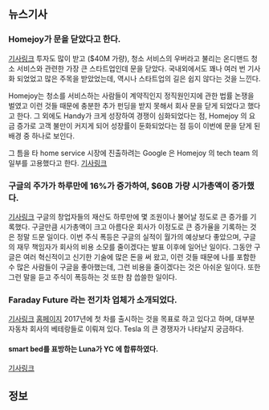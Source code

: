 ## 뉴스기사 

### Homejoy가 문을 닫았다고 한다.
[기사링크](http://recode.net/2015/07/17/cleaning-services-startup-homejoy-shuts-down-after-battling-worker-classification-lawsuits/)
투자도 많이 받고 ($40M 가량), 청소 서비스의 우버라고 불리는 온디맨드 청소 서비스와 관련한 가장 큰 스타트업인데 문을 닫았다. 국내외에서도 꽤나 여러 번 기사화 되었었고 많은 주목을 받았었는데, 역시나 스타트업의 길은 쉽지 않다는 것을 느낀다.

Homejoy는 청소를 서비스하는 사람들이 계약직인지 정직원인지에 관한 법률 논쟁을 벌였고 이런 것들 때문에 충분한 추가 펀딩을 받지 못해서 회사 문을 닫게 되었다고 했다고 한다. 그 외에도 Handy가 크게 성장하여 경쟁이 심화되었다는 점, Homejoy 의 요금 증가로 고객 불만이 커지게 되어 성장률이 둔화되었다는 점 등이 이번에 문을 닫게 된 배경 중 하나로 보인다.

그 틈을 타 home service 시장에 진출하려는 Google 은 Homejoy 의 tech team 의 일부를 고용했다고 한다.
[기사링크](http://recode.net/2015/07/17/google-hires-homejoys-technical-team-to-build-its-own-home-services-marketplace/)



### 구글의 주가가 하루만에 16%가 증가하여, $60B 가량 시가총액이 증가했다.
[기사링크](http://www.bloomberg.com/news/articles/2015-07-17/google-appreciation-day-as-record-60-billion-is-added-to-stock)
구글의 창업자들의 재산도 하루만에 몇 조원이나 불어날 정도로 큰 증가를 기록했다. 구글만큼 시가총액이 크고 아름다운 회사가 이정도로 큰 증가율을 기록하는 것은 정말 드문 일이다. 이번 주식 폭등은 구글의 실적이 월가의 예상보다 좋았으며, 구글의 재무 책임자가 회사의 비용 소모를 줄이겠다는 발표 이후에 일어난 일이다. 그동안 구글은 여러 혁신적이고 신기한 기술에 많은 돈을 써 왔고, 이런 것들 때문에 나를 포함한 수 많은 사람들이 구글을 좋아했는데, 그런 비용을 줄이겠다는 것은 아쉬운 일이다. 또한 그런 말을 듣고 주식이 폭등하는 것 또한 참 씁쓸한 일이다.



### Faraday Future 라는 전기차 업체가 소개되었다.
[기사링크](http://wot.motortrend.com/1507_new_california_based_electric_car_company_emerges_faraday_future.html)
[홈페이지](http://faradayfuture.com/)
2017년에 첫 차를 출시하는 것을 목표로 하고 있다고 하며, 대부분 자동차 회사의 베테랑들로 이뤄져 있다. Tesla 의 큰 경쟁자가 나타날지 궁금하다.


#### smart bed를 표방하는 Luna가 YC 에 합류하였다. 
[기사링크](http://techcrunch.com/2015/07/17/luna-joins-y-combinator/)



## 정보
